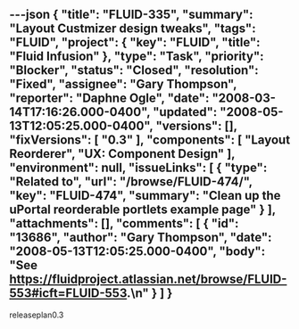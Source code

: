 ---json
{
  "title": "FLUID-335",
  "summary": "Layout Custmizer design tweaks",
  "tags": "FLUID",
  "project": {
    "key": "FLUID",
    "title": "Fluid Infusion"
  },
  "type": "Task",
  "priority": "Blocker",
  "status": "Closed",
  "resolution": "Fixed",
  "assignee": "Gary Thompson",
  "reporter": "Daphne Ogle",
  "date": "2008-03-14T17:16:26.000-0400",
  "updated": "2008-05-13T12:05:25.000-0400",
  "versions": [],
  "fixVersions": [
    "0.3"
  ],
  "components": [
    "Layout Reorderer",
    "UX: Component Design"
  ],
  "environment": null,
  "issueLinks": [
    {
      "type": "Related to",
      "url": "/browse/FLUID-474/",
      "key": "FLUID-474",
      "summary": "Clean up the uPortal reorderable portlets example page"
    }
  ],
  "attachments": [],
  "comments": [
    {
      "id": "13686",
      "author": "Gary Thompson",
      "date": "2008-05-13T12:05:25.000-0400",
      "body": "See <https://fluidproject.atlassian.net/browse/FLUID-553#icft=FLUID-553>.\n"
    }
  ]
}
---
releaseplan0.3

        